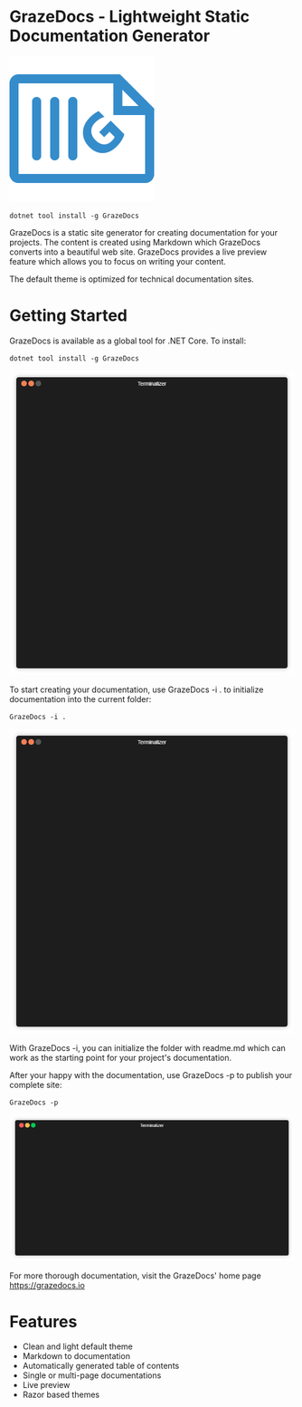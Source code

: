 # GrazeDocs - Lightweight Static Documentation Generator

![GrazeDocs Logo](https://github.com/mikoskinen/GrazeDocs/raw/master/logo/grazedocs_logo_blue_front_small.png "Logo")

```
dotnet tool install -g GrazeDocs
```

GrazeDocs is a static site generator for creating documentation for your projects. The content is created using Markdown which GrazeDocs converts into a beautiful web site. GrazeDocs provides a live preview feature which allows you to focus on writing your content.  

The default theme is optimized for technical documentation sites.

# Getting Started

GrazeDocs is available as a global tool for .NET Core. To install:

```
dotnet tool install -g GrazeDocs
```

![GrazeDocs Installation](https://github.com/mikoskinen/GrazeDocs/raw/master/docs/installation.gif "Installation")

To start creating your documentation, use GrazeDocs -i . to initialize documentation into the current folder:

```
GrazeDocs -i .
```

![GrazeDocs Init](https://github.com/mikoskinen/GrazeDocs/raw/master/docs/init.gif "Init")

With GrazeDocs -i, you can initialize the folder with readme.md which can work as the starting point for your project's documentation.

After your happy with the documentation, use GrazeDocs -p to publish your complete site:

```
GrazeDocs -p
```

![GrazeDocs Publish](https://github.com/mikoskinen/GrazeDocs/raw/master/docs/publish.gif "Publish")

For more thorough documentation, visit the GrazeDocs' home page https://grazedocs.io

# Features

* Clean and light default theme
* Markdown to documentation
* Automatically generated table of contents
* Single or multi-page documentations
* Live preview 
* Razor based themes
